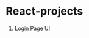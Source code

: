 # React-projects

1. [Login Page UI](https://prajwal-0706.github.io/React-projects/news-app/public/)
